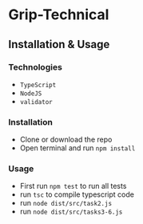 # Grip-Technical

## Installation & Usage

### Technologies

- `TypeScript`
- `NodeJS`
- `validator`

### Installation

- Clone or download the repo
- Open terminal and run `npm install`

### Usage

- First run `npm test` to run all tests
- run `tsc` to compile typescript code
- run `node dist/src/task2.js`
- run `node dist/src/tasks3-6.js`
